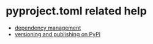 # pyproject.toml related help

- [dependency management](./dependency-mgmt.md)
- [versioning and publishing on PyPI](./versioning.md)
